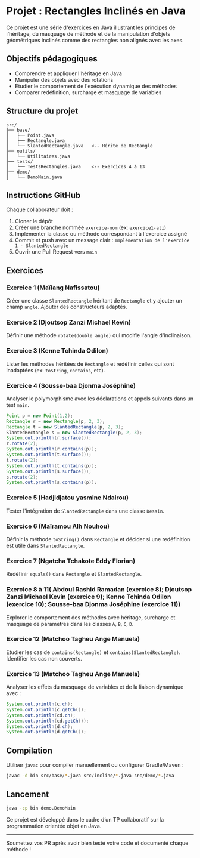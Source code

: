 # Projet : Rectangles Inclinés en Java

Ce projet est une série d'exercices en Java illustrant les principes de l'héritage, du masquage de méthode et de la manipulation d'objets géométriques inclinés comme des rectangles non alignés avec les axes.

## Objectifs pédagogiques
- Comprendre et appliquer l'héritage en Java
- Manipuler des objets avec des rotations
- Étudier le comportement de l'exécution dynamique des méthodes
- Comparer redéfinition, surcharge et masquage de variables

## Structure du projet

```plaintext
src/
├── base/
│   ├── Point.java
│   ├── Rectangle.java
│   └── SlantedRectangle.java   <-- Hérite de Rectangle
├── outils/
│   └── Utilitaires.java
├── tests/
│   └── TestsRectangles.java    <-- Exercices 4 à 13
├── demo/
│   └── DemoMain.java
```

## Instructions GitHub
Chaque collaborateur doit :
1. Cloner le dépôt
2. Créer une branche nommée `exercice-nom` (ex: `exercice1-ali`)
3. Implémenter la classe ou méthode correspondant à l'exercice assigné
4. Commit et push avec un message clair : `Implémentation de l'exercice 1 - SlantedRectangle`
5. Ouvrir une Pull Request vers `main`

## Exercices

### Exercice 1 (Maïlang Nafissatou)
Créer une classe `SlantedRectangle` héritant de `Rectangle` et y ajouter un champ `angle`. Ajouter des constructeurs adaptés.

### Exercice 2 (Djoutsop Zanzi Michael Kevin)
Définir une méthode `rotate(double angle)` qui modifie l'angle d'inclinaison.

### Exercice 3 (Kenne Tchinda Odilon)
Lister les méthodes héritées de `Rectangle` et redéfinir celles qui sont inadaptées (ex: `toString`, `contains`, etc).

### Exercice 4 (Sousse-baa Djonma Joséphine)
Analyser le polymorphisme avec les déclarations et appels suivants dans un test `main`.

```java
Point p = new Point(1,2);
Rectangle r = new Rectangle(p, 2, 3);
Rectangle t = new SlantedRectangle(p, 2, 3);
SlantedRectangle s = new SlantedRectangle(p, 2, 3);
System.out.println(r.surface());
r.rotate(2);
System.out.println(r.contains(p));
System.out.println(t.surface());
t.rotate(2);
System.out.println(t.contains(p));
System.out.println(s.surface());
s.rotate(2);
System.out.println(s.contains(p));
```

### Exercice 5 (Hadjidjatou yasmine Ndairou)
Tester l'intégration de `SlantedRectangle` dans une classe `Dessin`.

### Exercice 6 (Maïramou Alh Nouhou)
Définir la méthode `toString()` dans `Rectangle` et décider si une redéfinition est utile dans `SlantedRectangle`.

### Exercice 7 (Ngatcha Tchakote Eddy Florian)
Redéfinir `equals()` dans `Rectangle` et `SlantedRectangle`.

### Exercice 8 à 11( Abdoul Rashid Ramadan (exercice 8); Djoutsop Zanzi Michael Kevin (exercice 9); Kenne Tchinda Odilon (exercice 10); Sousse-baa Djonma Joséphine (exercice 11))

Explorer le comportement des méthodes avec héritage, surcharge et masquage de paramètres dans les classes `A`, `B`, `C`, `D`.

### Exercice 12 (Matchoo Tagheu Ange Manuela)
Étudier les cas de `contains(Rectangle)` et `contains(SlantedRectangle)`. Identifier les cas non couverts.

### Exercice 13 (Matchoo Tagheu Ange Manuela)
Analyser les effets du masquage de variables et de la liaison dynamique avec :
```java
System.out.println(c.ch);
System.out.println(c.getCh());
System.out.println(cd.ch);
System.out.println(cd.getCh());
System.out.println(d.ch);
System.out.println(d.getCh());
```

## Compilation
Utiliser `javac` pour compiler manuellement ou configurer Gradle/Maven :

```bash
javac -d bin src/base/*.java src/incline/*.java src/demo/*.java
```

## Lancement
```bash
java -cp bin demo.DemoMain
```

Ce projet est développé dans le cadre d’un TP collaboratif sur la programmation orientée objet en Java.

---

Soumettez vos PR après avoir bien testé votre code et documenté chaque méthode !
